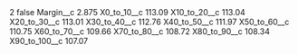 <?xml version="1.0" encoding="UTF-8"?>
<CustomMetadata xmlns="http://soap.sforce.com/2006/04/metadata" xmlns:xsi="http://www.w3.org/2001/XMLSchema-instance" xmlns:xsd="http://www.w3.org/2001/XMLSchema">
    <label>2</label>
    <protected>false</protected>
    <values>
        <field>Margin__c</field>
        <value xsi:type="xsd:double">2.875</value>
    </values>
    <values>
        <field>X0_to_10__c</field>
        <value xsi:type="xsd:double">113.09</value>
    </values>
    <values>
        <field>X10_to_20__c</field>
        <value xsi:type="xsd:double">113.04</value>
    </values>
    <values>
        <field>X20_to_30__c</field>
        <value xsi:type="xsd:double">113.01</value>
    </values>
    <values>
        <field>X30_to_40__c</field>
        <value xsi:type="xsd:double">112.76</value>
    </values>
    <values>
        <field>X40_to_50__c</field>
        <value xsi:type="xsd:double">111.97</value>
    </values>
    <values>
        <field>X50_to_60__c</field>
        <value xsi:type="xsd:double">110.75</value>
    </values>
    <values>
        <field>X60_to_70__c</field>
        <value xsi:type="xsd:double">109.66</value>
    </values>
    <values>
        <field>X70_to_80__c</field>
        <value xsi:type="xsd:double">108.72</value>
    </values>
    <values>
        <field>X80_to_90__c</field>
        <value xsi:type="xsd:double">108.34</value>
    </values>
    <values>
        <field>X90_to_100__c</field>
        <value xsi:type="xsd:double">107.07</value>
    </values>
</CustomMetadata>

